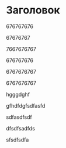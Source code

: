 # Заголовок

676767676

67676767

7667676767

676767676

6767676767

6767676767

hgggdghf

gfhdfdgfsdfasfd

sdfasdfsdf

dfsdfsadfds

sfsdfsdfa
